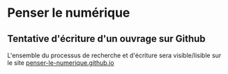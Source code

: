 Penser le numérique
=======

Tentative d'écriture d'un ouvrage sur Github
-------

L'ensemble du processus de recherche et d'écriture sera visible/lisible sur le site [penser-le-numerique.github.io][1]

[1]: http://penser-le-numerique.github.io
